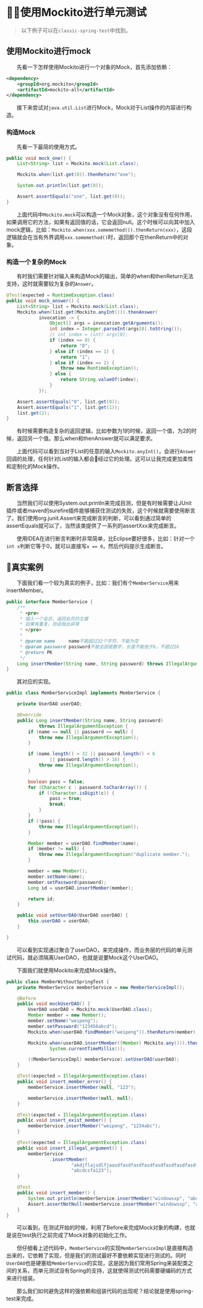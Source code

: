 # 使用Mockito进行单元测试

> 以下例子可以在`classic-spring-test`中找到。

## 使用Mockito进行mock

&nbsp;&nbsp;&nbsp;&nbsp;&nbsp;&nbsp;&nbsp;先看一下怎样使用Mockito进行一个对象的Mock，首先添加依赖：

```xml
<dependency>
    <groupId>org.mockito</groupId>
    <artifactId>mockito-all</artifactId>
</dependency>
```

&nbsp;&nbsp;&nbsp;&nbsp;&nbsp;&nbsp;&nbsp;接下来尝试对`java.util.List`进行Mock，Mock对于List操作的内容进行构造。

### 构造Mock

&nbsp;&nbsp;&nbsp;&nbsp;&nbsp;&nbsp;&nbsp;先看一下最简的使用方式。

```java
public void mock_one() {
    List<String> list = Mockito.mock(List.class);

    Mockito.when(list.get(0)).thenReturn("one");

    System.out.println(list.get(0));

    Assert.assertEquals("one", list.get(0));
}
```

&nbsp;&nbsp;&nbsp;&nbsp;&nbsp;&nbsp;&nbsp;上面代码中`Mockito.mock`可以构造一个Mock对象，这个对象没有任何作用，如果调用它的方法，如果有返回值的话，它会返回null。这个时候可以向其中加入mock逻辑，比如：`Mockito.when(xxx.somemethod()).thenReturn(xxx)`，这段逻辑就会在当有外界调用`xxx.somemethod()`时，返回那个在thenReturn中的对象。

### 构造一个复杂的Mock

&nbsp;&nbsp;&nbsp;&nbsp;&nbsp;&nbsp;&nbsp;有时我们需要针对输入来构造Mock的输出，简单的when和thenReturn无法支持，这时就需要较为复杂的`Answer`。

```java
@Test(expected = RuntimeException.class)
public void mock_answer() {
    List<String> list = Mockito.mock(List.class);
    Mockito.when(list.get(Mockito.anyInt())).thenAnswer(
            invocation -> {
                Object[] args = invocation.getArguments();
                int index = Integer.parseInt(args[0].toString());
                // int index = (int) args[0];
                if (index == 0) {
                    return "0";
                } else if (index == 1) {
                    return "1";
                } else if (index == 2) {
                    throw new RuntimeException();
                } else {
                    return String.valueOf(index);
                }
            });

    Assert.assertEquals("0", list.get(0));
    Assert.assertEquals("1", list.get(1));
    list.get(2);
}
```

&nbsp;&nbsp;&nbsp;&nbsp;&nbsp;&nbsp;&nbsp;有时候需要构造复杂的返回逻辑，比如参数为1的时候，返回一个值，为2的时候，返回另一个值。那么when和thenAnswer就可以满足要求。

&nbsp;&nbsp;&nbsp;&nbsp;&nbsp;&nbsp;&nbsp;上面代码可以看到当对于List的任意的输入`Mockito.anyInt()`，会进行`Answer`回调的处理，任何针对List的输入都会经过它的处理。这可以让我完成更加柔性和定制化的Mock操作。

## 断言选择

&nbsp;&nbsp;&nbsp;&nbsp;&nbsp;&nbsp;&nbsp;当然我们可以使用System.out.println来完成目测，但是有时候需要让JUnit插件或者maven的surefire插件能够捕获住测试的失败，这个时候就需要使用断言了。我们使用org.junit.Assert来完成断言的判断，可以看到通过简单的assertEquals就可以了，当然该类提供了一系列的assertXxx来完成断言。

&nbsp;&nbsp;&nbsp;&nbsp;&nbsp;&nbsp;&nbsp;使用IDEA在进行断言判断时非常简单，比Eclipse要好很多，比如：针对一个`int x`判断它等于0，就可以直接写`x == 0`，然后代码提示生成断言。

## 真实案例

&nbsp;&nbsp;&nbsp;&nbsp;&nbsp;&nbsp;&nbsp;下面我们看一个较为真实的例子，比如：我们有个`MemberService`用来insertMember。

```java
public interface MemberService {
    /**
     * <pre>
     * 插入一个会员，返回会员的主键
     * 如果有重复，则会抛出异常
     * </pre>
     *
     * @param name     name不能超过32个字符，不能为空
     * @param password password不能全部是数字，长度不能低于6，不超过16
     * @return PK
     */
    Long insertMember(String name, String password) throws IllegalArgumentException;
}
```

&nbsp;&nbsp;&nbsp;&nbsp;&nbsp;&nbsp;&nbsp;其对应的实现。

```java
public class MemberServiceImpl implements MemberService {

	private UserDAO userDAO;

	@Override
	public Long insertMember(String name, String password)
			throws IllegalArgumentException {
		if (name == null || password == null) {
			throw new IllegalArgumentException();
		}

		if (name.length() > 32 || password.length() < 6
				|| password.length() > 16) {
			throw new IllegalArgumentException();
		}

		boolean pass = false;
		for (Character c : password.toCharArray()) {
			if (!Character.isDigit(c)) {
				pass = true;
				break;
			}
		}
		if (!pass) {
			throw new IllegalArgumentException();
		}

		Member member = userDAO.findMember(name);
		if (member != null) {
			throw new IllegalArgumentException("duplicate member.");
		}

		member = new Member();
		member.setName(name);
		member.setPassword(password);
		Long id = userDAO.insertMember(member);

		return id;
	}

	public void setUserDAO(UserDAO userDAO) {
		this.userDAO = userDAO;
	}

}
```

&nbsp;&nbsp;&nbsp;&nbsp;&nbsp;&nbsp;&nbsp;可以看到实现通过聚合了userDAO，来完成操作，而业务层的代码的单元测试代码，就必须隔离UserDAO，也就是说要Mock这个UserDAO。
	
&nbsp;&nbsp;&nbsp;&nbsp;&nbsp;&nbsp;&nbsp;下面我们就使用Mockito来完成Mock操作。

```java
public class MemberWithoutSpringTest {
	private MemberService memberService = new MemberServiceImpl();

	@Before
	public void mockUserDAO() {
		UserDAO userDAO = Mockito.mock(UserDAO.class);
		Member member = new Member();
		member.setName("weipeng");
		member.setPassword("123456abcd");
		Mockito.when(userDAO.findMember("weipeng")).thenReturn(member);

		Mockito.when(userDAO.insertMember((Member) Mockito.any())).thenReturn(
				System.currentTimeMillis());

		((MemberServiceImpl) memberService).setUserDAO(userDAO);
	}

	@Test(expected = IllegalArgumentException.class)
	public void insert_member_error() {
		memberService.insertMember(null, "123");

		memberService.insertMember(null, null);
	}

	@Test(expected = IllegalArgumentException.class)
	public void insert_exist_member() {
		memberService.insertMember("weipeng", "1234abc");
	}

	@Test(expected = IllegalArgumentException.class)
	public void insert_illegal_argument() {
		memberService
				.insertMember(
						"akdjflajsdlfjaasdfasdfasdfasdfasdfasdfasdfasdfasdfasdfasdfasdfasdfasdfasdfsadfasdfasf",
						"abcdcsfa123");
	}

	@Test
	public void insert_member() {
		System.out.println(memberService.insertMember("windowsxp", "abc123"));
		Assert.assertNotNull(memberService.insertMember("windowsxp", "abc123"));
	}
}
```

&nbsp;&nbsp;&nbsp;&nbsp;&nbsp;&nbsp;&nbsp;可以看到，在测试开始的时候，利用了Before来完成Mock对象的构建，也就是说在test执行之前完成了Mock对象的初始化工作。

&nbsp;&nbsp;&nbsp;&nbsp;&nbsp;&nbsp;&nbsp;但仔细看上述代码中，`MemberService`的实现`MemberServiceImpl`是直接构造出来的，它依赖了实现，但是我们的测试最好不要依赖实现进行测试的。同时`UserDAO`也是硬塞给`MemberService`的实现，这是因为我们常用Spring来装配类之间的关系，而单元测试没有Spring的支持，这就使得测试代码需要硬编码的方式来进行组装。

&nbsp;&nbsp;&nbsp;&nbsp;&nbsp;&nbsp;&nbsp;那么我们如何避免这样的强依赖和组装代码的出现呢？结论就是使用spring-test来完成。